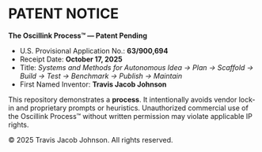 # PATENT NOTICE

**The Oscillink Process™ — Patent Pending**

- U.S. Provisional Application No.: **63/900,694**
- Receipt Date: **October 17, 2025**
- Title: *Systems and Methods for Autonomous Idea → Plan → Scaffold → Build → Test → Benchmark → Publish → Maintain*
- First Named Inventor: **Travis Jacob Johnson**

This repository demonstrates a **process**. It intentionally avoids vendor lock-in and proprietary prompts or heuristics.
Unauthorized commercial use of the Oscillink Process™ without written permission may violate applicable IP rights.

© 2025 Travis Jacob Johnson. All rights reserved.
